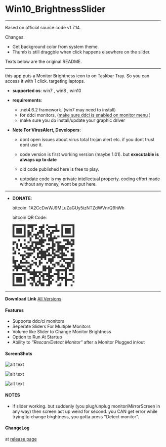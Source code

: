 # Win10_BrightnessSlider

------------------------------------------

  Based on official source code v1.7.14.

  Changes:
  - Get background color from system theme.
  - Thumb is still draggble when click happens elsewhere on the slider.

  Texts below are the original README.

------------------------------------------

this app puts a Monitor Brightness icon to on Taskbar Tray. So you can access it with 1 click.
targeting laptops. 

* **supported os**:  win7 , win8 , win10 
* **requirements**: 
  * .net4.6.2 framework.  (win7 may need to install)
  * for ddci monitors, ([make sure  ddci is enabled on monitor menu](https://github.com/blackholeearth/Win10_BrightnessSlider/blob/master/enable%20ddc-ci.jpg?raw=true)
  )
  *  make sure you do install/update your graphic driver 
  
* **Note For VirusAlert, Developers**: 
   * dont open issues about virus total trojan alert etc. if you dont trust dont use it.   

   * code version is  first working version (maybe 1.01). but **executable is always up to date**
   * old code published here is free to play.
   * uptodate code is my private intellectual property. coding effort made without any money, wont be put here.

-------------------
* **DONATE**: 

   bitcoin: 1A2CcDwWJ9MLuZaGUy5izNTZdWVnrQ9hWh

   bitcoin QR Code: 

   ![alt text](https://github.com/blackholeearth/Win10_BrightnessSlider/blob/master/send_bitcoinQR.png?raw=true)

--------------------

**Download Link**   [All Versions](https://github.com/blackholeearth/Win10_BrightnessSlider/releases)


#### Features

* Supports ddc/ci monitors 
* Seperate Sliders For Multiple Monitors
* Volume like Slider to Change Monitor Brightness
* Option to Run At Startup
* Ability to *"Rescan/Detect Monitor"* after a Monitor Plugged in/out

#### ScreenShots



![alt text](https://github.com/blackholeearth/Win10_BrightnessSlider/blob/master/ss1.jpg?raw=true)

![alt text](https://github.com/blackholeearth/Win10_BrightnessSlider/blob/master/ss2.jpg?raw=true)

![alt text](https://github.com/blackholeearth/Win10_BrightnessSlider/blob/master/ss3.jpg?raw=true)


#### NOTES   
* if slider working. but suddenly (you plug/unplug monitor/MirrorScreen in any way) then screen act up weird for second.
 you CAN get error while trying to change birghtness, you gotta press "Detect monitor".  


#### ChangeLog 
at [release page](https://github.com/blackholeearth/Win10_BrightnessSlider/releases)  





